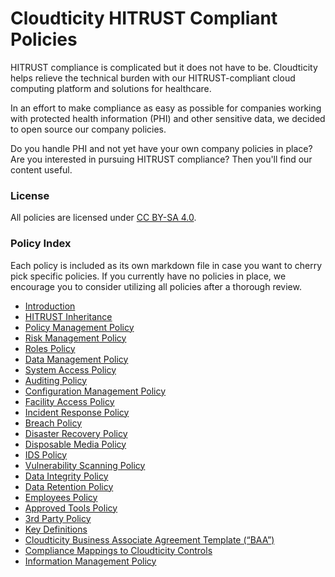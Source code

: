 # Cloudticity HITRUST Compliant Policies

HITRUST compliance is complicated but it does not have to be. Cloudticity helps relieve the technical burden with our HITRUST-compliant cloud computing platform and solutions for healthcare.

In an effort to make compliance as easy as possible for companies working with protected health information (PHI) and other sensitive data, we decided to open source our company policies.

Do you handle PHI and not yet have your own company policies in place? Are you interested in pursuing HITRUST compliance? Then you'll find our content useful.

### License

All policies are licensed under [CC BY-SA 4.0](http://creativecommons.org/licenses/by-sa/4.0/).

### Policy Index

Each policy is included as its own markdown file in case you want to cherry pick specific policies. If you currently have no policies in place, we encourage you to consider utilizing all policies after a thorough review.

* [Introduction](source/sections/01-introduction.md)
* [HITRUST Inheritance](source/sections/02-hitrust_inheritance.md)
* [Policy Management Policy](source/sections/03-policy_management_policy.md)
* [Risk Management Policy](source/sections/04-risk_management_policy.md)
* [Roles Policy](source/sections/05-roles_policy.md)
* [Data Management Policy](source/sections/06-data_management_policy.md)
* [System Access Policy](source/sections/07-systems_access_policy.md)
* [Auditing Policy](source/sections/08-auditing_policy.md)
* [Configuration Management Policy](source/sections/09-configuration_management_policy.md)
* [Facility Access Policy](source/sections/10-facility_access_policy.md)
* [Incident Response Policy](source/sections/11-incident_response_policy.md)
* [Breach Policy](source/sections/12-breach_policy.md)
* [Disaster Recovery Policy](source/sections/13-disaster_recovery_policy.md)
* [Disposable Media Policy](source/sections/14-disposable_media_policy.md)
* [IDS Policy](source/sections/15-ids_policy.md)
* [Vulnerability Scanning Policy](source/sections/16-vulnerability_scanning_policy.md)
* [Data Integrity Policy](source/sections/17-data_integrity_policy.md)
* [Data Retention Policy](source/sections/18-data_retention_policy.md)
* [Employees Policy](source/sections/19-employees_policy.md)
* [Approved Tools Policy](source/sections/20-approved_tools_policy.md)
* [3rd Party Policy](source/sections/21-3rd_party_policy.md)
* [Key Definitions](source/sections/22-key_definitions.md)
* [Cloudticity Business Associate Agreement Template (“BAA”)](source/sections/23-cloudticity_business_associate_agreement_template.md)
* [Compliance Mappings to Cloudticity Controls](source/sections/24-compliance_mapping_to_cloudticity_controls.md)
* [Information Management Policy](source/sections/25-information_management_policy.md)